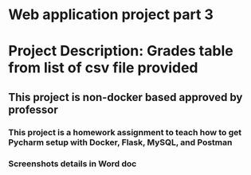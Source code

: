 # Web application project part 3
# Project Description: Grades table from list of csv file provided
## This project is non-docker based approved by professor
### This project is a homework assignment to teach how to get Pycharm setup with Docker, Flask, MySQL, and Postman
### Screenshots details in Word doc
